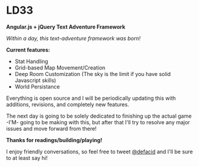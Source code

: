 # LD33
**Angular.js + jQuery Text Adventure Framework**

*Within a day, this text-adventure framework was born!*

**Current features:**
  * Stat Handling
  * Grid-based Map Movement/Creation
  * Deep Room Customization (The sky is the limit if you have solid Javascript skills)
  * World Persistance 

Everything is open source and I will be periodically updating this with additions, revisions, and completely new features.

The next day is going to be solely dedicated to finishing up the actual game -I'M- going to be making with this, but after that I'll try to resolve any major issues and move forward from there!

**Thanks for readings/building/playing!**

I enjoy friendly conversations, so feel free to tweet [@defacid](http://twitter.com/defacid) and I'll be sure to at least say hi!
